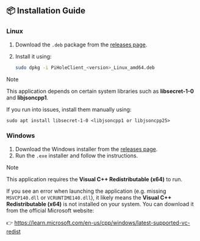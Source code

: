## 📦 Installation Guide

### Linux

1. Download the `.deb` package from the [releases page](https://github.com/tsutsu3/pi-hole-client/releases).
2. Install it using:

   ```bash
   sudo dpkg -i PiHoleClient_<version>_Linux_amd64.deb
   ```

> [!NOTE]
> This application depends on certain system libraries such as **libsecret-1-0** and **libjsoncpp1**.
>
> If you run into issues, install them manually using:
>
> `sudo apt install libsecret-1-0 <libjsoncpp1 or libjsoncpp25>`

### Windows

1. Download the Windows installer from the [releases page](https://github.com/tsutsu3/pi-hole-client/releases).
2. Run the `.exe` installer and follow the instructions.

> [!NOTE]
> This application requires the **Visual C++ Redistributable (x64)** to run.
>
> If you see an error when launching the application (e.g. missing `MSVCP140.dll` or `VCRUNTIME140.dll`),
> it likely means the **Visual C++ Redistributable (x64)** is not installed on your system.
> You can download it from the official Microsoft website:
>
> 👉 <https://learn.microsoft.com/en-us/cpp/windows/latest-supported-vc-redist>